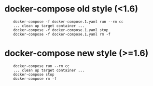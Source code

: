 # docker-compose old style (<1.6)

        docker-compose -f docker-compose.1.yaml run --rm cc
        ... clean up target container ...
        docker-compose -f docker-compose.1.yaml stop
        docker-compose -f docker-compose.1.yaml rm -f

# docker-compose new style (>=1.6)

        docker-compose run --rm cc
        ... clean up target container ...
        docker-compose stop
        docker-compose rm -f

